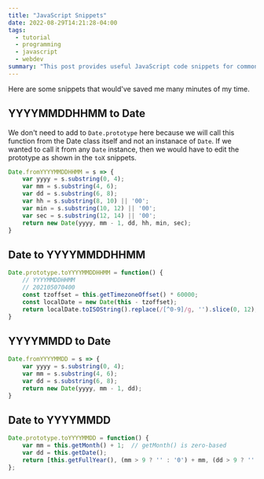 ```yaml
---
title: "JavaScript Snippets"
date: 2022-08-29T14:21:28-04:00
tags:
  - tutorial
  - programming
  - javascript
  - webdev
summary: "This post provides useful JavaScript code snippets for common tasks, aiming to save developers time. It includes functions for converting date and time formats (YYYYMMDDHHMM to Date and vice versa, YYYYMMDD to Date and vice versa), and a utility function for accurately determining the true type of a JavaScript object. The snippets are presented with code examples for easy implementation."
---
```


Here are some snippets that would've saved me many minutes of my time.

## YYYYMMDDHHMM to Date

We don't need to add to `Date.prototype` here
because we will call this function from the Date class
itself and not an instanace of `Date`. If we
wanted to call it from any `Date` instance,
then we would have to edit the prototype as shown
in the `toX` snippets.

```js
Date.fromYYYYMMDDHHMM = s => {
    var yyyy = s.substring(0, 4);
    var mm = s.substring(4, 6);
    var dd = s.substring(6, 8);
    var hh = s.substring(8, 10) || '00';
    var min = s.substring(10, 12) || '00';
    var sec = s.substring(12, 14) || '00';
    return new Date(yyyy, mm - 1, dd, hh, min, sec);
}
```

## Date to YYYYMMDDHHMM

```js
Date.prototype.toYYYYMMDDHHMM = function() {
    // YYYYMMDDHHMM
    // 202105070400
    const tzoffset = this.getTimezoneOffset() * 60000;
    const localDate = new Date(this - tzoffset);
    return localDate.toISOString().replace(/[^0-9]/g, '').slice(0, 12);
}
```

## YYYYMMDD to Date

```js
Date.fromYYYYMMDD = s => {
    var yyyy = s.substring(0, 4);
    var mm = s.substring(4, 6);
    var dd = s.substring(6, 8);
    return new Date(yyyy, mm - 1, dd);
}
```

## Date to YYYYMMDD

```js
Date.prototype.toYYYYMMDD = function() {
    var mm = this.getMonth() + 1;  // getMonth() is zero-based
    var dd = this.getDate();
    return [this.getFullYear(), (mm > 9 ? '' : '0') + mm, (dd > 9 ? '' : '0') + dd].join('');
};
```
